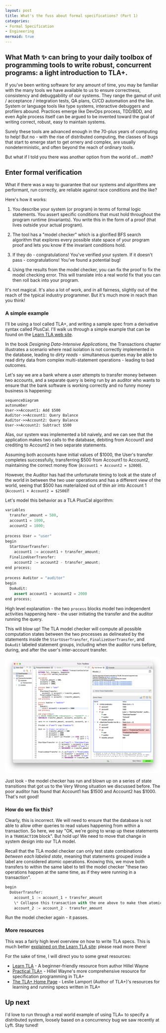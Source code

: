 ```yaml
---
layout: post
title: What's the fuss about formal specifications? (Part 1)
categories:
- Formal Specification
- Engineering
mermaid: true
---
```


<h2 class="intro">What Math ✨ can bring to your daily toolbox of programming tools to write robust, concurrent programs: a light introduction to TLA+.</h2>

If you've been writing software for any amount of time, you may be familiar with the many tools we have available to us to ensure correctness, consistency and debuggability of our systems. They range the gamut of unit / acceptance / integration tests, QA plans, CI/CD automation and the like. System or language tools like type systems, interactive debuggers and profilers abound. Practices emerge like DevOps process, TDD/BDD, and even Agile process itself can be argued to be invented toward the goal of writing correct, robust, easy to maintain systems.

Surely these tools are advanced enough in the 70-plus years of computing to help! But no - with the rise of distributed computing, the classes of bugs that start to emerge start to get ornery and complex, are usually nondeterministic, and often beyond the reach of ordinary tools.

But what if I told you there was another option from the world of... *math*?

## Enter formal verification

What if there was a way to guarantee that our systems and algorithms are performant, run correctly, are reliable against race conditions and the like?

Here's how it works:

1. You describe your system (or program) in terms of formal logic statements. You assert specific conditions that must hold throughout the program runtime (invariants). You write this in the form of a proof (that lives outside your actual program).

2. The tool has a "model checker" which is a glorified BFS search algorithm that explores every possible state space of your program proof and lets you know if the invariant conditions hold.

3. If they do - congratulations! You've verified your system. If it doesn't pass - congratulations! You've found a potential bug!

4. Using the results from the model checker, you can fix the proof to fix the model checking error. This will translate into a real world fix that you can then roll back into your program.

It's not magical. It's also a lot of work, and in all fairness, slightly out of the reach of the typical industry programmer. But it's much more in reach than you think!

### A simple example

I'll be using a tool called TLA+, and writing a sample spec from a derivative syntax called PlusCal. I'll walk us through a simple example that can be found on the [Learn TLA web site](https://learntla.com/introduction/example/).

In the book *Designing Data-Intensive Applications*, the Transactions chapter illustrates a scenario where read isolation is not correctly implemented in the database, leading to *dirty reads* - simultaneous queries may be able to read dirty data from complex multi-statement operations - leading to bad outcomes.

Let's say we are a bank where a user attempts to transfer money between two accounts, and a separate query is being run by an auditor who wants to ensure that the bank software is working correctly and no funny money business is happening:

```mermaid
sequenceDiagram
autonumber
User->>Account1: Add $500
Auditor->>Account1: Query Balance
Auditor->>Account2: Query Balance
User->>Account2: Subtract $500
```

Alas, our system was implemented a bit naively, and we can see that the application makes two calls to the database, debiting from Account1 and crediting to Account2 in two separate statements. 

Assuming both accounts have initial values of $1000, the User's transfer completes successfully, transferring $500 from Account1 to Account2, maintaining the correct money flow (`Account1 + Account2 = $2000`).

However, the Auditor has had the unfortunate timing to look at the state of the world in between the two user operations and has a different view of the world, seeing that $500 has materialized out of thin air into Account 1 (`Account1 + Account2 = $2500`)!

Let's model this behavior as a TLA PlusCal algorithm:

```python
variables
  transfer_amount = 500,
  account1 = 1000,
  account2 = 1000;

process User = "user"
begin
  StartUserTransfer:
    account1 := account1 + transfer_amount;
  FinalizeUserTransfer:
    account2 := account2 - transfer_amount;
end process;

process Auditor = "auditor"
begin
  DoAudit:
    assert account1 + account2 = 2000
end process;
```

High level explanation - the two `process` blocks model two independent activities happening here - the user initiating the transfer and the auditor running the query.

This will blow up! The TLA model checker will compute all possible computation states between the two processes as delineated by the statements inside the `StartUserTransfer`, `FinalizeUserTransfer`, and `DoAudit` labeled statement groups, including when the auditor runs before, during, and after the user's inter-account transfer.

![A diagram showing an error message of this proof failing](/images/tla-plus-examples/ex-1-failure.png)

Just look - the model checker has run and blown up on a series of state transitions that got us to the Very Wrong situation we discussed before. The poor auditor has found that Account1 has $1500 and Account2 has $1000. That's not good!

### How do we fix this?

Clearly, this is incorrect. We will need to ensure that the database is not able to allow other queries to read values happening from within a transaction. So here, we say "OK, we're going to wrap up these statements in a `TRANSACTION` block". But hold up! We need to move that change in system design into our TLA model.

Recall that the TLA model checker can only test state combinations *between each labeled state*, meaning that statements grouped inside a label are considered atomic operations. Knowing this, we move both transfers to within the same label to tell the model checker "these two operations happen at the same time, as if they were running in a transaction".

```python
begin
  DoUserTransfer:
    account_1 := account_1 + transfer_amount
    \* Collapse this transaction with the one above to make them atomic
    account_2 := account_2 - transfer_amount
```

Run the model checker again - it passes.

### More resources

This was a fairly high level overview on how to write TLA specs. This is much better [explained on the Learn TLA site](https://learntla.com/introduction/example/): please read more there!

For the sake of time, I will direct you to some great resources:

- [Learn TLA](https://learntla.com) - A beginner-friendly resource from author Hillel Wayne
- [Practical TLA+](https://link.springer.com/book/10.1007/978-1-4842-3829-5) - Hillel Wayne's more comprehensive resource for specification programming in TLA+
- [The TLA+ Home Page](https://lamport.azurewebsites.net/tla/tla.html) - Leslie Lamport (Author of TLA+)'s resources for learning and running specs written in TLA+

## Up next

I'd love to run through a real world example of using TLA+ to specify a distributed system, loosely based on a concurrency bug we saw recently at Lyft. Stay tuned!
